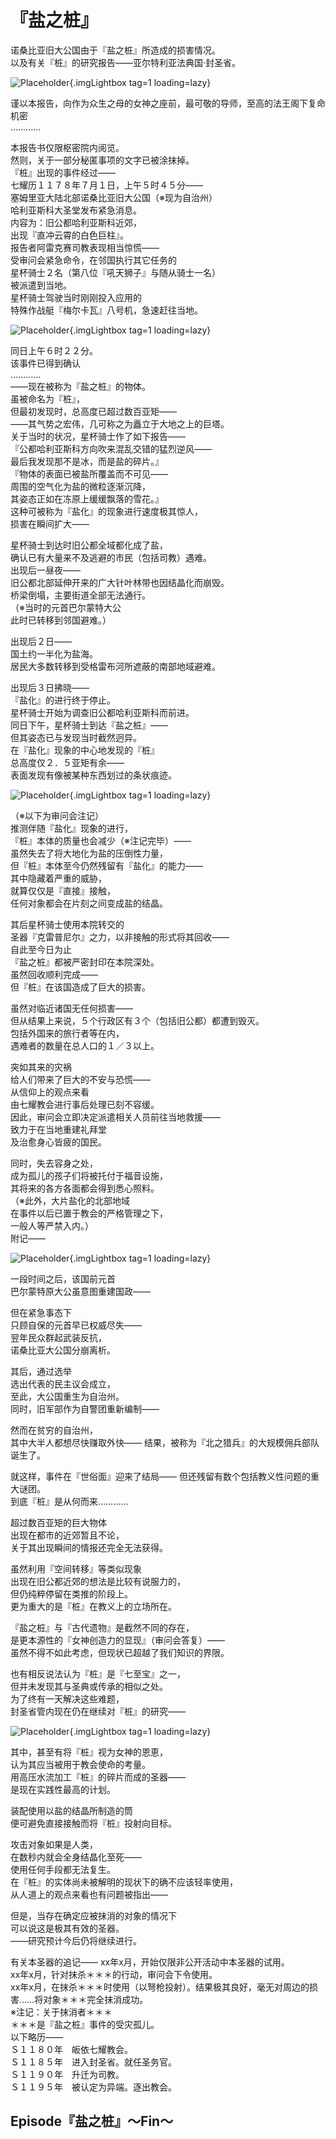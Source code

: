 # 『盐之桩』

诺桑比亚旧大公国由于『盐之桩』所造成的损害情况。  
以及有关『桩』的研究报告――亚尔特利亚法典国·封圣省。  

![Placeholder](/images/sora-3rd/star2/1.png){.imgLightbox tag=1 loading=lazy}
 
谨以本报告，向作为众生之母的女神之座前，最可敬的导师，至高的法王阁下复命  
机密  
…………  

本报告书仅限枢密院内阅览。  
然则，关于一部分秘匿事项的文字已被涂抹掉。  
『桩』出现的事件经过――  
七耀历１１７８年７月１日，上午５时４５分――  
塞姆里亚大陆北部诺桑比亚旧大公国（※现为自治州）  
哈利亚斯科大圣堂发布紧急消息。  
内容为：旧公都哈利亚斯科近郊，  
出现『直冲云霄的白色巨柱』。  
报告者阿雷克赛司教表现相当惊慌――  
受审问会紧急命令，在邻国执行其它任务的  
星杯骑士２名（第八位『吼天狮子』与随从骑士一名）  
被派遣到当地。  
星杯骑士驾驶当时刚刚投入应用的  
特殊作战艇『梅尔卡瓦』八号机，急速赶往当地。  

![Placeholder](/images/sora-3rd/star2/2.png){.imgLightbox tag=1 loading=lazy}
 
同日上午６时２２分。  
该事件已得到确认  
…………  
――现在被称为『盐之桩』的物体。  
虽被命名为『桩』，  
但最初发现时，总高度已超过数百亚矩――  
――其气势之宏伟，几可称之为矗立于大地之上的巨塔。  
关于当时的状况，星杯骑士作了如下报告――  
『公都哈利亚斯科方向吹来混乱交错的猛烈逆风――  
最后我发现那不是冰，而是盐的碎片。』  
『物体的表面已被盐所覆盖而不可见――  
周围的空气化为盐的微粒逐渐沉降，  
其姿态正如在冻原上缓缓飘落的雪花。』  
这种可被称为『盐化』的现象进行速度极其惊人，  
损害在瞬间扩大――  
 
星杯骑士到达时旧公都全域都化成了盐，  
确认已有大量来不及逃避的市民（包括司教）遇难。  
出现后一昼夜――  
旧公都北部延伸开来的广大针叶林带也因结晶化而崩毁。    
桥梁倒塌，主要街道全部无法通行。  
（※当时的元首巴尔蒙特大公  
此时已转移到邻国避难。）  
 
出现后２日――  
国土约一半化为盐海。  
居民大多数转移到受格雷布河所遮蔽的南部地域避难。  
 
出现后３日拂晓――  
『盐化』的进行终于停止。  
星杯骑士开始为调查旧公都哈利亚斯科而前进。  
同日下午，星杯骑士到达『盐之桩』――  
但其姿态已与发现当时截然迥异。  
在『盐化』现象的中心地发现的『桩』  
总高度仅２．５亚矩有余――  
表面发现有像被某种东西划过的条状痕迹。  
 
![Placeholder](/images/sora-3rd/star2/3.png){.imgLightbox tag=1 loading=lazy}
 
（※以下为审问会注记）  
推测伴随『盐化』现象的进行，  
『桩』本体的质量也会减少（※注记完毕）――  
虽然失去了将大地化为盐的压倒性力量，  
但『桩』本体至今仍然残留有『盐化』的能力――  
其中隐藏着严重的威胁，  
就算仅仅是『直接』接触，  
任何对象都会在片刻之间变成盐的结晶。  
 
其后星杯骑士使用本院转交的  
圣器『克雷普尼尔』之力，以非接触的形式将其回收――  
自此至今日为止  
『盐之桩』都被严密封印在本院深处。  
虽然回收顺利完成――  
但『桩』在该国造成了巨大的损害。  
 
虽然对临近诸国无任何损害――  
但从结果上来说，５个行政区有３个（包括旧公都）都遭到毁灭。  
包括外国来的旅行者等在内，  
遇难者的数量在总人口的１／３以上。  
 
突如其来的灾祸  
给人们带来了巨大的不安与恐慌――  
从信仰上的观点来看  
由七耀教会进行事后处理已刻不容缓。  
因此，审问会立即决定派遣相关人员前往当地救援――  
致力于在当地重建礼拜堂  
及治愈身心皆疲的国民。  
 
同时，失去容身之处，  
成为孤儿的孩子们将被托付于福音设施，  
其将来的各方各面都会得到悉心照料。  
（※此外，大片盐化的北部地域  
在事件以后已置于教会的严格管理之下，  
一般人等严禁入内。）  
附记――  

![Placeholder](/images/sora-3rd/star2/4.png){.imgLightbox tag=1 loading=lazy}
  
一段时间之后，该国前元首  
巴尔蒙特原大公虽意图重建国政――  
 
但在紧急事态下  
只顾自保的元首早已权威尽失――  
翌年民众群起武装反抗，  
诺桑比亚大公国分崩离析。  
 
其后，通过选举  
选出代表的民主议会成立，  
至此，大公国重生为自治州。  
同时，旧军部作为自警团重新编制――  
 
然而在贫穷的自治州，  
其中大半人都想尽快赚取外快――
结果，被称为『北之猎兵』的大规模佣兵部队诞生了。 

就这样，事件在『世俗面』迎来了结局――
但还残留有数个包括教义性问题的重大谜团。  
到底『桩』是从何而来…………  
 
超过数百亚矩的巨大物体  
出现在都市的近郊暂且不论，  
关于其出现瞬间的情报还完全无法获得。  
 
虽然利用『空间转移』等类似现象  
出现在旧公都近郊的想法是比较有说服力的，  
但仍纯粹停留在类推的阶段上。  
更为重大的是『桩』在教义上的立场所在。  
 
『盐之桩』与『古代遗物』是截然不同的存在，  
是更本源性的『女神创造力的显现』（审问会答复）――  
虽然不得不如此考虑，但现状已超越了我们知识的界限。  
 
也有相反说法认为『桩』是『七至宝』之一，  
但并未发现其与圣典或传承的相似之处。  
为了终有一天解决这些难题，  
封圣省管内现在仍在继续对『桩』的研究――  
 
![Placeholder](/images/sora-3rd/star2/5.png){.imgLightbox tag=1 loading=lazy}
   
其中，甚至有将『桩』视为女神的恩恵，  
认为其应当被用于教会使命的考量。  
用高压水流加工『桩』的碎片而成的圣器――  
是现在实践性最高的计划。  
 
装配使用以盐的结晶所制造的筒  
便可避免直接接触而将『桩』投射向目标。  
  
攻击对象如果是人类，  
在数秒内就会全身结晶化至死――  
使用任何手段都无法复生。  
在『桩』的实体尚未被解明的现状下的确不应该轻率使用，  
从人道上的观点来看也有问题被指出――  
 
但是，当存在确定应被抹消的对象的情况下  
可以说这是极其有效的圣器。  
――研究预计今后仍将继续进行。

有关本圣器的追记――
xx年x月，开始仅限非公开活动中本圣器的试用。  
xx年x月，针对抹杀＊＊＊的行动，审问会下令使用。  
xx年x月，在抹杀＊＊＊时使用（以弩枪投射）。结果极其良好，毫无对周边的损害……将对象＊＊＊完全抹消成功。  
※注记：关于抹消者＊＊＊  
＊＊＊是『盐之桩』事件的受灾孤儿。  
以下略历――  
Ｓ１１８０年　皈依七耀教会。  
Ｓ１１８５年　进入封圣省。就任圣务官。  
Ｓ１１９０年　升迁为司教。  
Ｓ１１９５年　被认定为异端。逐出教会。  
 
 
 
 
 
 
 
 
 
 
 
 
 
## Episode『盐之桩』～Fin～   

